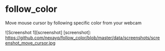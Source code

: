 # follow_color
Move mouse cursor by following specific color from your webcam

![Screenshot 1][screenshot]
[screenshot]:       https://github.com/nexayq/follow_color/blob/master/data/screenshots/screenshot_move_cursor.jpg
